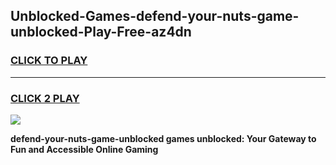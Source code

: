 
## Unblocked-Games-defend-your-nuts-game-unblocked-Play-Free-az4dn
<h3>
<a href="https://premium76.site?title=defend-your-nuts-game-unblocked&ref=21A">CLICK TO PLAY</a></h3>
<hr>

<h3>
<a href="https://premium76.site?title=defend-your-nuts-game-unblocked&ref=21A">CLICK 2 PLAY</a>
  
</h3>

<a href="https://premium76.site?title=defend-your-nuts-game-unblocked&ref=21A"><img src="https://clearcache.store/games.png"></a>


**defend-your-nuts-game-unblocked games unblocked: Your Gateway to Fun and Accessible Online Gaming**
